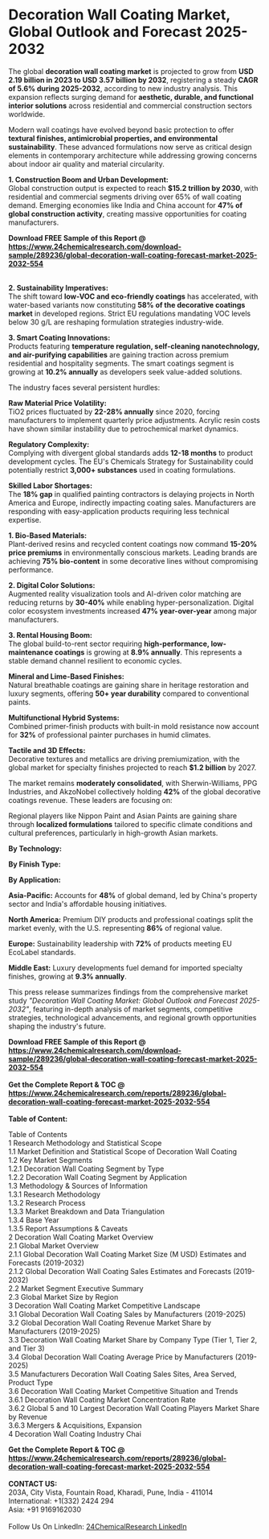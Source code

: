 <h1>Decoration Wall Coating Market, Global Outlook and Forecast 2025-2032</h1><p>The global <strong>decoration wall coating market</strong> is projected to grow from <strong>USD 2.19 billion in 2023 to USD 3.57 billion by 2032</strong>, registering a steady <strong>CAGR of 5.6% during 2025-2032</strong>, according to new industry analysis. This expansion reflects surging demand for <strong>aesthetic, durable, and functional interior solutions</strong> across residential and commercial construction sectors worldwide.</p><p>Modern wall coatings have evolved beyond basic protection to offer <strong>textural finishes, antimicrobial properties, and environmental sustainability</strong>. These advanced formulations now serve as critical design elements in contemporary architecture while addressing growing concerns about indoor air quality and material circularity.</p><p><strong>1. Construction Boom and Urban Development:</strong><br>
Global construction output is expected to reach <strong>$15.2 trillion by 2030</strong>, with residential and commercial segments driving over 65% of wall coating demand. Emerging economies like India and China account for <strong>47% of global construction activity</strong>, creating massive opportunities for coating manufacturers.</p><div><b>Download FREE Sample of this Report @ 
            <a href="https://www.24chemicalresearch.com/download-sample/289236/global-decoration-wall-coating-forecast-market-2025-2032-554">
            https://www.24chemicalresearch.com/download-sample/289236/global-decoration-wall-coating-forecast-market-2025-2032-554</a></b></div><br><p><strong>2. Sustainability Imperatives:</strong><br>
The shift toward <strong>low-VOC and eco-friendly coatings</strong> has accelerated, with water-based variants now constituting <strong>58% of the decorative coatings market</strong> in developed regions. Strict EU regulations mandating VOC levels below 30 g/L are reshaping formulation strategies industry-wide.</p><p><strong>3. Smart Coating Innovations:</strong><br>
Products featuring <strong>temperature regulation, self-cleaning nanotechnology, and air-purifying capabilities</strong> are gaining traction across premium residential and hospitality segments. The smart coatings segment is growing at <strong>10.2% annually</strong> as developers seek value-added solutions.</p><p>The industry faces several persistent hurdles:</p><p><strong>Raw Material Price Volatility:</strong><br>
	TiO2 prices fluctuated by <strong>22-28% annually</strong> since 2020, forcing manufacturers to implement quarterly price adjustments. Acrylic resin costs have shown similar instability due to petrochemical market dynamics.</p><p><strong>Regulatory Complexity:</strong><br>
	Complying with divergent global standards adds <strong>12-18 months</strong> to product development cycles. The EU's Chemicals Strategy for Sustainability could potentially restrict <strong>3,000+ substances</strong> used in coating formulations.</p><p><strong>Skilled Labor Shortages:</strong><br>
	The <strong>18% gap</strong> in qualified painting contractors is delaying projects in North America and Europe, indirectly impacting coating sales. Manufacturers are responding with easy-application products requiring less technical expertise.</p><p><strong>1. Bio-Based Materials:</strong><br>
Plant-derived resins and recycled content coatings now command <strong>15-20% price premiums</strong> in environmentally conscious markets. Leading brands are achieving <strong>75% bio-content</strong> in some decorative lines without compromising performance.</p><p><strong>2. Digital Color Solutions:</strong><br>
Augmented reality visualization tools and AI-driven color matching are reducing returns by <strong>30-40%</strong> while enabling hyper-personalization. Digital color ecosystem investments increased <strong>47% year-over-year</strong> among major manufacturers.</p><p><strong>3. Rental Housing Boom:</strong><br>
The global build-to-rent sector requiring <strong>high-performance, low-maintenance coatings</strong> is growing at <strong>8.9% annually</strong>. This represents a stable demand channel resilient to economic cycles.</p><p><strong>Mineral and Lime-Based Finishes:</strong><br>
	Natural breathable coatings are gaining share in heritage restoration and luxury segments, offering <strong>50+ year durability</strong> compared to conventional paints.</p><p><strong>Multifunctional Hybrid Systems:</strong><br>
	Combined primer-finish products with built-in mold resistance now account for <strong>32%</strong> of professional painter purchases in humid climates.</p><p><strong>Tactile and 3D Effects:</strong><br>
	Decorative textures and metallics are driving premiumization, with the global market for specialty finishes projected to reach <strong>$1.2 billion</strong> by 2027.</p><p>The market remains <strong>moderately consolidated</strong>, with Sherwin-Williams, PPG Industries, and AkzoNobel collectively holding <strong>42%</strong> of the global decorative coatings revenue. These leaders are focusing on:</p><p>Regional players like Nippon Paint and Asian Paints are gaining share through <strong>localized formulations</strong> tailored to specific climate conditions and cultural preferences, particularly in high-growth Asian markets.</p><p><strong>By Technology:</strong></p><p><strong>By Finish Type:</strong></p><p><strong>By Application:</strong></p><p><strong>Asia-Pacific:</strong> Accounts for <strong>48%</strong> of global demand, led by China's property sector and India's affordable housing initiatives.</p><p><strong>North America:</strong> Premium DIY products and professional coatings split the market evenly, with the U.S. representing <strong>86%</strong> of regional value.</p><p><strong>Europe:</strong> Sustainability leadership with <strong>72%</strong> of products meeting EU EcoLabel standards.</p><p><strong>Middle East:</strong> Luxury developments fuel demand for imported specialty finishes, growing at <strong>9.3% annually</strong>.</p><p>This press release summarizes findings from the comprehensive market study <em>"Decoration Wall Coating Market: Global Outlook and Forecast 2025-2032"</em>, featuring in-depth analysis of market segments, competitive strategies, technological advancements, and regional growth opportunities shaping the industry's future.</p><div><b>Download FREE Sample of this Report @ 
            <a href="https://www.24chemicalresearch.com/download-sample/289236/global-decoration-wall-coating-forecast-market-2025-2032-554">
            https://www.24chemicalresearch.com/download-sample/289236/global-decoration-wall-coating-forecast-market-2025-2032-554</a></b></div><br><div><b>Get the Complete Report & TOC @ 
            <a href="https://www.24chemicalresearch.com/reports/289236/global-decoration-wall-coating-forecast-market-2025-2032-554">
            https://www.24chemicalresearch.com/reports/289236/global-decoration-wall-coating-forecast-market-2025-2032-554</a></b></div><br>
            <b>Table of Content:</b><p>Table of Contents<br />
1 Research Methodology and Statistical Scope<br />
1.1 Market Definition and Statistical Scope of Decoration Wall Coating<br />
1.2 Key Market Segments<br />
1.2.1 Decoration Wall Coating Segment by Type<br />
1.2.2 Decoration Wall Coating Segment by Application<br />
1.3 Methodology & Sources of Information<br />
1.3.1 Research Methodology<br />
1.3.2 Research Process<br />
1.3.3 Market Breakdown and Data Triangulation<br />
1.3.4 Base Year<br />
1.3.5 Report Assumptions & Caveats<br />
2 Decoration Wall Coating Market Overview<br />
2.1 Global Market Overview<br />
2.1.1 Global Decoration Wall Coating Market Size (M USD) Estimates and Forecasts (2019-2032)<br />
2.1.2 Global Decoration Wall Coating Sales Estimates and Forecasts (2019-2032)<br />
2.2 Market Segment Executive Summary<br />
2.3 Global Market Size by Region<br />
3 Decoration Wall Coating Market Competitive Landscape<br />
3.1 Global Decoration Wall Coating Sales by Manufacturers (2019-2025)<br />
3.2 Global Decoration Wall Coating Revenue Market Share by Manufacturers (2019-2025)<br />
3.3 Decoration Wall Coating Market Share by Company Type (Tier 1, Tier 2, and Tier 3)<br />
3.4 Global Decoration Wall Coating Average Price by Manufacturers (2019-2025)<br />
3.5 Manufacturers Decoration Wall Coating Sales Sites, Area Served, Product Type<br />
3.6 Decoration Wall Coating Market Competitive Situation and Trends<br />
3.6.1 Decoration Wall Coating Market Concentration Rate<br />
3.6.2 Global 5 and 10 Largest Decoration Wall Coating Players Market Share by Revenue<br />
3.6.3 Mergers & Acquisitions, Expansion<br />
4 Decoration Wall Coating Industry Chai</p><div><b>Get the Complete Report & TOC @ 
            <a href="https://www.24chemicalresearch.com/reports/289236/global-decoration-wall-coating-forecast-market-2025-2032-554">
            https://www.24chemicalresearch.com/reports/289236/global-decoration-wall-coating-forecast-market-2025-2032-554</a></b></div><br><b>CONTACT US:</b><br>
            203A, City Vista, Fountain Road, Kharadi, Pune, India - 411014<br>
            International: +1(332) 2424 294<br>
            Asia: +91 9169162030 <br><br>
            Follow Us On LinkedIn: <a href="https://www.linkedin.com/company/24chemicalresearch/">24ChemicalResearch LinkedIn</a>